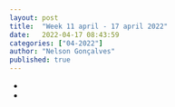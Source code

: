 ```yaml
---
layout: post
title:  "Week 11 april - 17 april 2022"
date:   2022-04-17 08:43:59
categories: ["04-2022"]
author: "Nelson Gonçalves"
published: true
---
```


* 
* 

